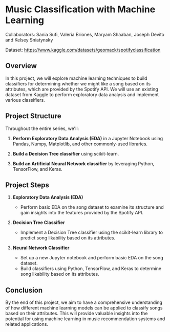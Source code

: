 # Music Classification with Machine Learning

Collaborators: Sania Sufi, Valeria Briones, Maryam Shaaban, Joseph Devito and Kelsey Sniatynsky 

Dataset: https://www.kaggle.com/datasets/geomack/spotifyclassification

## Overview
In this project, we will explore machine learning techniques to build classifiers for determining whether we might like a song based on its attributes, which are provided by the Spotify API. We will use an existing dataset from Kaggle to perform exploratory data analysis and implement various classifiers.

## Project Structure
Throughout the entire series, we'll:

1. **Perform Exploratory Data Analysis (EDA)** in a Jupyter Notebook using Pandas, Numpy, Matplotlib, and other commonly-used libraries.

2. **Build a Decision Tree classifier** using scikit-learn.

4. **Build an Artificial Neural Network classifier** by leveraging Python, TensorFlow, and Keras.

## Project Steps
1. **Exploratory Data Analysis (EDA)**
   - Perform basic EDA on the song dataset to examine its structure and gain insights into the features provided by the Spotify API.

2. **Decision Tree Classifier**
   - Implement a Decision Tree classifier using the scikit-learn library to predict song likability based on its attributes.

4. **Neural Network Classifier**
   - Set up a new Jupyter notebook and perform basic EDA on the song dataset.
   - Build classifiers using Python, TensorFlow, and Keras to determine song likability based on its attributes.

## Conclusion
By the end of this project, we aim to have a comprehensive understanding of how different machine learning models can be applied to classify songs based on their attributes. This will provide valuable insights into the potential for using machine learning in music recommendation systems and related applications.
